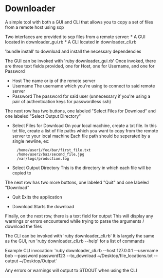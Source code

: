 # Downloader
A simple tool with both a GUI and CLI that allows you to copy a set of files from a remote host using scp

Two interfaces are provided to scp files from a remote server:
    * A GUI located in downloader_gui.rb
    * A CLI located in downloader_cli.rb

'bundle install' to download and install the necessary dependencies

The GUI can be invoked with 'ruby downloader_gui.rb'
Once invoked, there are three text fields provided, one for Host, one for Username, and one for Password

* Host
    The name or ip of the remote server
* Username
    The username which you're using to connect to said remote server
* Password
    The password for said user (unnecessary if you're using a pair of authentication keys for passwordless ssh)

The next row has two buttons, one labeled "Select Files for Download" and one labeled "Select Output Directory"

* Select Files for Download
    On your local machine, create a txt file. In this txt file, create a list of file paths which you want to copy from the remote server to your local machine
    Each file path should be seperated by a single newline, ex:

        /home/user1/foo/bar/first_file.txt
        /home/user2/baz/second_file.jpg
        /var/logs/production.log

* Select Output Directory
    This is the directory in which each file will be copied to

The next row has two more buttons, one labeled "Quit" and one labeled "Download"

* Quit
    Exits the application

* Download
    Starts the download

Finally, on the next row, there is a text field for output
This will display any warnings or errors encountered while trying to parse the arguments / download the files

The CLI can be invoked with 'ruby downloader_cli.rb'
It is largely the same as the GUI, run 'ruby downloader_cli.rb --help' for a list of commands

Example CLI invocation:
'ruby downloader_cli.rb --host 127.0.0.1 --username bob --password password123 --to_download ~/Desktop/file_locations.txt --output ~/Desktop/Output'

Any errors or warnings will output to STDOUT when using the CLI